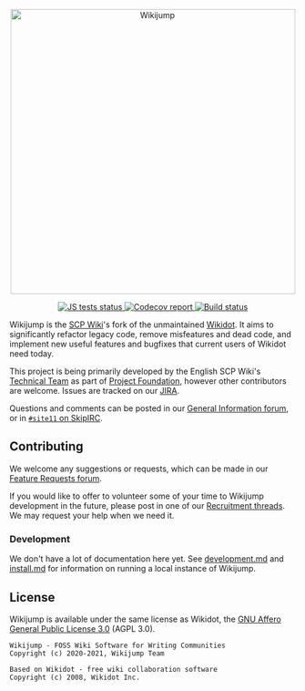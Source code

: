 <p align="center">
  <img width="500"
       src="https://github.com/scpwiki/wikijump/blob/develop/assets/logo.min.svg"
       alt="Wikijump">
</p>

<p align="center">
  <a href="https://github.com/scpwiki/wikijump/actions?query=workflow%3A%22JS+tests%22">
  <a href="https://github.com/scpwiki/wikijump/actions?query=workflow%3A%22%5Bfrontend%5D+Javascript+Tests%22">
    <img src="https://github.com/scpwiki/wikijump/workflows/JS%20tests/badge.svg"
         alt="JS tests status">
  </a>

  <a href="https://codecov.io/gh/scpwiki/wikijump">
    <img src="https://codecov.io/gh/scpwiki/wikijump/branch/develop/graph/badge.svg?token=RDH6943FHE"
         alt="Codecov report">
  </a>

  <a href="https://github.com/scpwiki/wikijump/actions?query=workflow%3A%22%5Bftml%5D+Rust%22">
    <img src="https://github.com/scpwiki/wikijump/workflows/%5Bftml%5D%20Rust/badge.svg"
         alt="Build status">
  </a>
</p>

Wikijump is the [SCP Wiki](http://www.scpwiki.com)'s fork of the unmaintained [Wikidot](https://github.com/gabrys/wikidot).
It aims to significantly refactor legacy code, remove misfeatures and dead code, and implement new useful features and bugfixes that current users of Wikidot need today.

This project is being primarily developed by the English SCP Wiki's [Technical Team](http://05command.wikidot.com/technical-staff-main) as part of [Project Foundation](http://www.scpwiki.com/forum/c-3335628/general-information), however other contributors are welcome.
Issues are tracked on our [JIRA](https://scuttle.atlassian.net/browse/WJ).

Questions and comments can be posted in our [General Information forum](http://scp-wiki.wikidot.com/forum/c-3335628/general-information), or in [`#site11` on SkipIRC](http://www.scpwiki.com/chat-guide).

## Contributing

We welcome any suggestions or requests, which can be made in our [Feature Requests forum](http://www.scpwiki.com/forum/c-3335630/feature-requests).

If you would like to offer to volunteer some of your time to Wikijump development in the future, please post in one of our [Recruitment threads](http://www.scpwiki.com/forum/c-3335629/recruitment). We may request your help when we need it.

### Development

We don't have a lot of documentation here yet. See [development.md](docs/development.md) and [install.md](docs/install.md) for information on running a local instance of Wikijump.

## License

Wikijump is available under the same license as Wikidot, the [GNU Affero General Public License 3.0](https://www.gnu.org/licenses/agpl-3.0.en.html) (AGPL 3.0).

```
Wikijump - FOSS Wiki Software for Writing Communities
Copyright (c) 2020-2021, Wikijump Team

Based on Wikidot - free wiki collaboration software
Copyright (c) 2008, Wikidot Inc.
```
